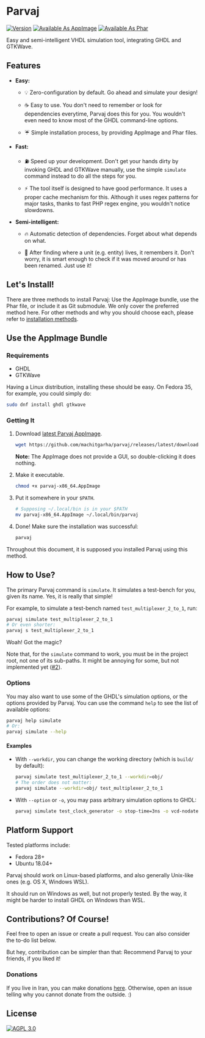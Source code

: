 # Parvaj

[![Version](https://img.shields.io/github/v/release/machitgarha/parvaj?color=darkgreen&label=Version&style=flat-square)](https://github.com/machitgarha/parvaj/releases) [![Available As AppImage](https://img.shields.io/badge/Available%20As-AppImage-lawngreen?style=flat-square)](https://github.com/machitgarha/parvaj/releases/latest/download/parvaj-x86_64.AppImage) [![Available As Phar](https://img.shields.io/badge/Available%20As-Phar-lawngreen?style=flat-square)](https://github.com/machitgarha/parvaj/releases/latest/download/parvaj.phar)

Easy and semi-intelligent VHDL simulation tool, integrating GHDL and GTKWave.

## Features

-   **Easy:**

    -   💡 Zero-configuration by default. Go ahead and simulate your design!

    -   ☕ Easy to use. You don't need to remember or look for dependencies everytime, Parvaj does this for you. You wouldn't even need to know most of the GHDL command-line options.

    -   ☔ Simple installation process, by providing AppImage and Phar files.

-   **Fast:**

    -   ⛽ Speed up your development. Don't get your hands dirty by invoking GHDL and GTKWave manually, use the simple `simulate` command instead to do all the steps for you.

    -   ⚡ The tool itself is designed to have good performance. It uses a proper cache mechanism for this. Although it uses regex patterns for major tasks, thanks to fast PHP regex engine, you wouldn't notice slowdowns.

-   **Semi-intelligent:**

    -   🔥 Automatic detection of dependencies. Forget about what depends on what.

    -   🧠 After finding where a unit (e.g. entity) lives, it remembers it. Don't worry, it is smart enough to check if it was moved around or has been renamed. Just use it!

## Let's Install!

There are three methods to install Parvaj: Use the AppImage bundle, use the Phar file, or include it as Git submodule. We only cover the preferred method here. For other methods and why you should choose each, please refer to [installation methods](docs/en/installation.md).

## Use the AppImage Bundle

### Requirements

-   GHDL
-   GTKWave

Having a Linux distribution, installing these should be easy. On Fedora 35, for example, you could simply do:

```bash
sudo dnf install ghdl gtkwave
```

### Getting It

1.  Download [latest Parvaj AppImage](https://github.com/machitgarha/parvaj/releases/latest/download/parvaj-x86_64.AppImage).

    ```bash
    wget https://github.com/machitgarha/parvaj/releases/latest/download/parvaj-x86_64.AppImage
    ```

    **Note:** The AppImage does not provide a GUI, so double-clicking it does nothing.

1.  Make it executable.

    ```bash
    chmod +x parvaj-x86_64.AppImage
    ```

1.  Put it somewhere in your `$PATH`.

    ```bash
    # Supposing ~/.local/bin is in your $PATH
    mv parvaj-x86_64.AppImage ~/.local/bin/parvaj
    ```

1.  Done! Make sure the installation was successful:

    ```bash
    parvaj
    ```

Throughout this document, it is supposed you installed Parvaj using this method.

## How to Use?

The primary Parvaj command is `simulate`. It simulates a test-bench for you, given its name. Yes, it is really that simple!

For example, to simulate a test-bench named `test_multiplexer_2_to_1`, run:

```bash
parvaj simulate test_multiplexer_2_to_1
# Or even shorter:
parvaj s test_multiplexer_2_to_1
```

Woah! Got the magic?

Note that, for the `simulate` command to work, you must be in the project root, not one of its sub-paths. It might be annoying for some, but not implemented yet ([#2](https://github.com/machitgarha/parvaj/issues/2)).

### Options

You may also want to use some of the GHDL's simulation options, or the options provided by Parvaj. You can use the command `help` to see the list of available options:

```bash
parvaj help simulate
# Or:
parvaj simulate --help
```

#### Examples

-   With `--workdir`, you can change the working directory (which is `build/` by default):

    ```bash
    parvaj simulate test_multiplexer_2_to_1 --workdir=obj/
    # The order does not matter:
    parvaj simulate --workdir=obj/ test_multiplexer_2_to_1
    ```

-   With `--option` or `-o`, you may pass arbitrary simulation options to GHDL:

    ```bash
    parvaj simulate test_clock_generator -o stop-time=3ns -o vcd-nodate
    ```

## Platform Support

Tested platforms include:

-   Fedora 28+
-   Ubuntu 18.04+

Parvaj should work on Linux-based platforms, and also generally Unix-like ones (e.g. OS X, Windows WSL).

It should run on Windows as well, but not properly tested. By the way, it might be harder to install GHDL on Windows than WSL.

## Contributions? Of Course!

Feel free to open an issue or create a pull request. You can also consider the to-do list below.

But hey, contribution can be simpler than that: Recommend Parvaj to your friends, if you liked it!

### Donations

If you live in Iran, you can make donations [here](https://coffeebede.ir/buycoffee/machitgarha). Otherwise, open an issue telling why you cannot donate from the outside. :)

## License

[![AGPL 3.0](https://www.gnu.org/graphics/agplv3-155x51.png)](./LICENSE.md)
